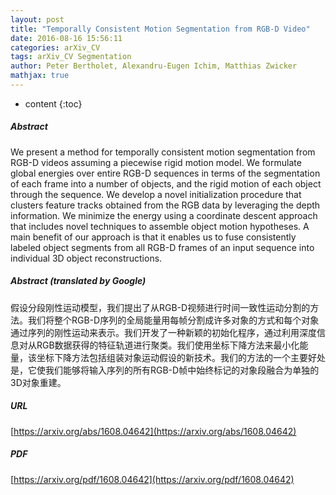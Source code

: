 ```yaml
---
layout: post
title: "Temporally Consistent Motion Segmentation from RGB-D Video"
date: 2016-08-16 15:56:11
categories: arXiv_CV
tags: arXiv_CV Segmentation
author: Peter Bertholet, Alexandru-Eugen Ichim, Matthias Zwicker
mathjax: true
---
```


* content
{:toc}

##### Abstract
We present a method for temporally consistent motion segmentation from RGB-D videos assuming a piecewise rigid motion model. We formulate global energies over entire RGB-D sequences in terms of the segmentation of each frame into a number of objects, and the rigid motion of each object through the sequence. We develop a novel initialization procedure that clusters feature tracks obtained from the RGB data by leveraging the depth information. We minimize the energy using a coordinate descent approach that includes novel techniques to assemble object motion hypotheses. A main benefit of our approach is that it enables us to fuse consistently labeled object segments from all RGB-D frames of an input sequence into individual 3D object reconstructions.

##### Abstract (translated by Google)
假设分段刚性运动模型，我们提出了从RGB-D视频进行时间一致性运动分割的方法。我们将整个RGB-D序列的全局能量用每帧分割成许多对象的方式和每个对象通过序列的刚性运动来表示。我们开发了一种新颖的初始化程序，通过利用深度信息对从RGB数据获得的特征轨道进行聚类。我们使用坐标下降方法来最小化能量，该坐标下降方法包括组装对象运动假设的新技术。我们的方法的一个主要好处是，它使我们能够将输入序列的所有RGB-D帧中始终标记的对象段融合为单独的3D对象重建。

##### URL
[https://arxiv.org/abs/1608.04642](https://arxiv.org/abs/1608.04642)

##### PDF
[https://arxiv.org/pdf/1608.04642](https://arxiv.org/pdf/1608.04642)

